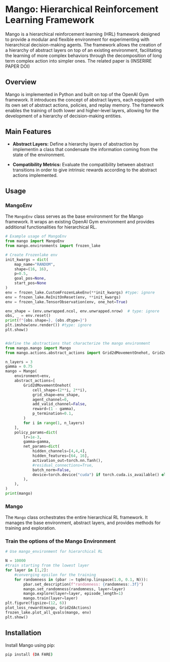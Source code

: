 # Mango: Hierarchical Reinforcement Learning Framework

Mango is a hierarchical reinforcement learning (HRL) framework designed to provide a modular and flexible environment for experimenting with hierarchical decision-making agents. The framework allows the creation of a hierarchy of abstract layers on top of an existing environment, facilitating the learning of more complex behaviors through the decomposition of long term complex action into simpler ones. The related paper is (INSERIRE PAPER DOI)

## Overview

Mango is implemented in Python and built on top of the OpenAI Gym framework. It introduces the concept of abstract layers, each equipped with its own set of abstract actions, policies, and replay memory. The framework enables the training of both lower and higher-level layers, allowing for the development of a hierarchy of decision-making entities.

## Main Features

- **Abstract Layers:** Define a hierarchy layers of abstraction by implementin a class that condensate the information coming from the state of the environment.

- **Compatibility Metrics:** Evaluate the compatibility between abstract transitions in order to give intrinsic rewards according to the abstract actions implemented.



## Usage

### MangoEnv

The `MangoEnv` class serves as the base environment for the Mango framework. It wraps an existing OpenAI Gym environment and provides additional functionalities for hierarchical RL.

```python
# Example usage of MangoEnv
from mango import MangoEnv
from mango.environments import frozen_lake

# Create Frozenlake env 
init_kwargs = dict(
    map_name="RANDOM",
    shape=(16, 16),
    p=0.5,
    goal_pos=None,
    start_pos=None
)
env = frozen_lake.CustomFrozenLakeEnv(**init_kwargs) #type: ignore
env = frozen_lake.ReInitOnReset(env, **init_kwargs)
env = frozen_lake.TensorObservation(env, one_hot=True)

env_shape = (env.unwrapped.ncol, env.unwrapped.nrow)  # type: ignore
obs, _ = env.reset()
print(f"{obs.shape=}, {obs.dtype=}")
plt.imshow(env.render()) #type: ignore
plt.show()


#define the abstractions that characterize the mango environment
from mango.mango import Mango
from mango.actions.abstract_actions import Grid2dMovementOnehot, Grid2dActions

n_layers = 3
gamma = 0.75
mango = Mango(
    environment=env,
    abstract_actions=[
        Grid2dMovementOnehot(
            cell_shape=(2**i, 2**i),
            grid_shape=env_shape,
            agent_channel=0,
            add_valid_channel=False,
            reward=(1 - gamma),
            p_termination=0.1,
        )
        for i in range(1, n_layers)
    ],
    policy_params=dict(
        lr=1e-3,
        gamma=gamma,
        net_params=dict(
            hidden_channels=[4,4,4],
            hidden_features=[64, 16],
            activation_out=torch.nn.Tanh(),
            #residual_connections=True,
            batch_norm=False,
            device=torch.device("cuda") if torch.cuda.is_available() else None,
        ),
    ),
)
print(mango)
```
### Mango

The `Mango` class orchestrates the entire hierarchical RL framework. It manages the base environment, abstract layers, and provides methods for training and exploration.

### Train the options of the Mango Environment

```python
# Use mango_environment for hierarchical RL

N = 10000
#train starting from the lowest layer
for layer in [1,2]:
    #converging epsilon for the training
    for randomness in (pbar := tqdm(np.linspace(1.0, 0.1, N))):
        pbar.set_description(f"randomness: {randomness:.3f}")
        mango.set_randomness(randomness, layer=layer)
        mango.explore(layer=layer, episode_length=1)
        mango.train(layer=layer)
plt.figure(figsize=(12, 6))
plot_loss_reward(mango, Grid2dActions)
frozen_lake.plot_all_qvals(mango, env)
plt.show()
```


## Installation

Install Mango using pip:

```bash
pip install (DA FARE)
```

<!-- 
## Documentation

For detailed documentation, including API reference and examples, please refer to the [documentation](link-to-documentation).

## Contributing

Contributions to Mango are welcome! Please follow the [contribution guidelines](link-to-contributing-guidelines) before submitting a pull request.

## License

This project is licensed under the [MIT License](LICENSE).

---

Feel free to explore and experiment with Mango, and don't hesitate to reach out for any questions or feedback!
-->




